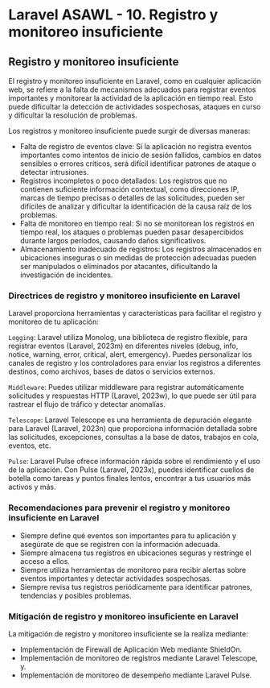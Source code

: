 # Laravel ASAWL - 10. Registro y monitoreo insuficiente

## Registro y monitoreo insuficiente

El registro y monitoreo insuficiente en Laravel, como en cualquier aplicación web, se refiere a la falta de mecanismos adecuados para registrar eventos importantes y monitorear la actividad de la aplicación en tiempo real. Esto puede dificultar la detección de actividades sospechosas, ataques en curso y dificultar la resolución de problemas.

Los registros y monitoreo insuficiente puede surgir de diversas maneras:

-	Falta de registro de eventos clave: Si la aplicación no registra eventos importantes como intentos de inicio de sesión fallidos, cambios en datos sensibles o errores críticos, será difícil identificar patrones de ataque o detectar intrusiones.
-	Registros incompletos o poco detallados: Los registros que no contienen suficiente información contextual, como direcciones IP, marcas de tiempo precisas o detalles de las solicitudes, pueden ser difíciles de analizar y dificultar la identificación de la causa raíz de los problemas.
-	Falta de monitoreo en tiempo real: Si no se monitorean los registros en tiempo real, los ataques o problemas pueden pasar desapercibidos durante largos períodos, causando daños significativos.
-	Almacenamiento inadecuado de registros: Los registros almacenados en ubicaciones inseguras o sin medidas de protección adecuadas pueden ser manipulados o eliminados por atacantes, dificultando la investigación de incidentes.

### Directrices de registro y monitoreo insuficiente en Laravel

Laravel proporciona herramientas y características para facilitar el registro y monitoreo de tu aplicación:

`Logging`: Laravel utiliza Monolog, una biblioteca de registro flexible, para registrar eventos (Laravel, 2023m) en diferentes niveles (debug, info, notice, warning, error, critical, alert, emergency). Puedes personalizar los canales de registro y los controladores para enviar los registros a diferentes destinos, como archivos, bases de datos o servicios externos.

`Middleware`: Puedes utilizar middleware para registrar automáticamente solicitudes y respuestas HTTP (Laravel, 2023w), lo que puede ser útil para rastrear el flujo de tráfico y detectar anomalías.

`Telescope`: Laravel Telescope es una herramienta de depuración elegante para Laravel (Laravel, 2023n) que proporciona información detallada sobre las solicitudes, excepciones, consultas a la base de datos, trabajos en cola, eventos, etc.

`Pulse`: Laravel Pulse ofrece información rápida sobre el rendimiento y el uso de la aplicación. Con Pulse (Laravel, 2023x), puedes identificar cuellos de botella como tareas y puntos finales lentos, encontrar a tus usuarios más activos y más.

### Recomendaciones para prevenir el registro y monitoreo insuficiente en Laravel

-	Siempre define qué eventos son importantes para tu aplicación y asegúrate de que se registren con la información adecuada. 
-	Siempre almacena tus registros en ubicaciones seguras y restringe el acceso a ellos.
-	Siempre utiliza herramientas de monitoreo para recibir alertas sobre eventos importantes y detectar actividades sospechosas.
-	Siempre revisa tus registros periódicamente para identificar patrones, tendencias y posibles problemas.

###	Mitigación de registro y monitoreo insuficiente en Laravel

La mitigación de registro y monitoreo insuficiente se la realiza mediante:

-	Implementación de Firewall de Aplicación Web mediante ShieldOn.
-	Implementación de monitoreo de registros mediante Laravel Telescope, y.
-	Implementación de monitoreo de desempeño mediante Laravel Pulse.
